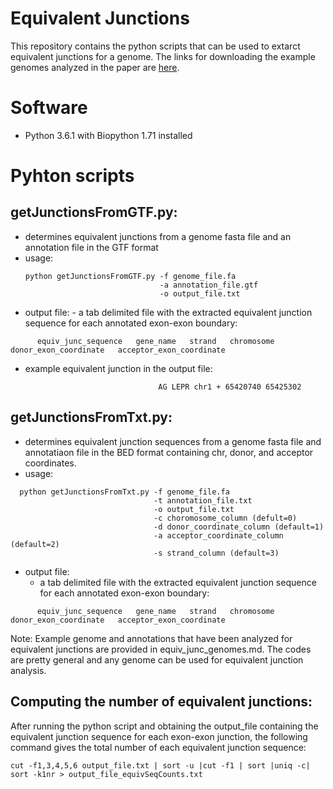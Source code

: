 # Equivalent Junctions

This repository contains the python scripts that can be used to extarct equivalent junctions for a genome. The links for downloading the example genomes analyzed in the paper are [here](https://github.com/roozbehdn/Equivalent-Junctions/blob/master/equiv_junc_genomes.md).

# Software

- Python 3.6.1 with Biopython 1.71 installed

# Pyhton scripts

## getJunctionsFromGTF.py: 
   - determines equivalent junctions from a genome fasta file and an annotation file in the GTF format
   - usage:
      ```  
     python getJunctionsFromGTF.py -f genome_file.fa
                                    -a annotation_file.gtf
                                    -o output_file.txt
      ```
   - output file: 
         - a tab delimited file with the extracted equivalent junction sequence for each annotated exon-exon boundary: 

   ```
         equiv_junc_sequence   gene_name   strand   chromosome   donor_exon_coordinate   acceptor_exon_coordinate 
   ```
   - example equivalent junction in the output file:
   
   ```
                                    AG LEPR chr1 + 65420740 65425302  
   ```
   ## getJunctionsFromTxt.py: 
   - determines equivalent junction sequences from a genome fasta file and annotatiaon file in the BED format containing chr, donor, and acceptor coordinates.
   - usage: 
   
  ```
    python getJunctionsFromTxt.py -f genome_file.fa
                                  -t annotation_file.txt
                                  -o output_file.txt
                                  -c choromosome_column (defult=0) 
                                  -d donor_coordinate_column (default=1) 
                                  -a acceptor_coordinate_column (default=2)
                                  -s strand_column (default=3)
   ```
   - output file: 
      - a tab delimited file with the extracted equivalent junction sequence for each annotated exon-exon boundary: 
  
   ```
         equiv_junc_sequence   gene_name   strand   chromosome   donor_exon_coordinate   acceptor_exon_coordinate 
   ```
   Note: Example genome and annotations that have been analyzed for equivalent junctions are provided in equiv_junc_genomes.md. The codes are pretty general and any genome can be used for equivalent junction analysis.

## Computing the number of equivalent junctions:

After running the python script and obtaining the output_file containing the equivalent junction sequence for each exon-exon junction, the following command gives the total number of each equivalent junction sequence:
```
cut -f1,3,4,5,6 output_file.txt | sort -u |cut -f1 | sort |uniq -c| sort -k1nr > output_file_equivSeqCounts.txt 
```
